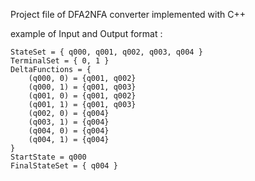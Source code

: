 Project file of DFA2NFA converter
implemented with C++


example of Input and Output format :

	StateSet = { q000, q001, q002, q003, q004 }
	TerminalSet = { 0, 1 }
	DeltaFunctions = {
		(q000, 0) = {q001, q002}
		(q000, 1) = {q001, q003}
		(q001, 0) = {q001, q002}
		(q001, 1) = {q001, q003}
		(q002, 0) = {q004}
		(q003, 1) = {q004}
		(q004, 0) = {q004}
		(q004, 1) = {q004}
	}
	StartState = q000
	FinalStateSet = { q004 }
